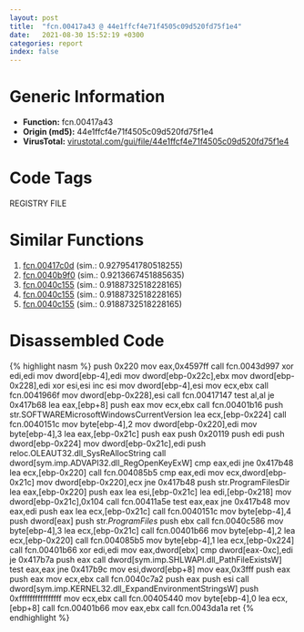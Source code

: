 ```yaml
---
layout: post
title:  "fcn.00417a43 @ 44e1ffcf4e71f4505c09d520fd75f1e4"
date:   2021-08-30 15:52:19 +0300
categories: report
index: false
---
```


# Generic Information
- **Function:** fcn.00417a43
- **Origin (md5):** 44e1ffcf4e71f4505c09d520fd75f1e4
- **VirusTotal:** [virustotal.com/gui/file/44e1ffcf4e71f4505c09d520fd75f1e4][virustotal_ref]

# Code Tags
<span class="tag" id="REGISTRY">REGISTRY</span>
<span class="tag" id="FILE">FILE</span>


# Similar Functions

1. [fcn.00417c0d][similar_1_ref] (sim.: 0.9279541780518255)
2. [fcn.0040b9f0][similar_2_ref] (sim.: 0.9213667451885635)
3. [fcn.0040c155][similar_3_ref] (sim.: 0.9188732518228165)
4. [fcn.0040c155][similar_4_ref] (sim.: 0.9188732518228165)
5. [fcn.0040c155][similar_5_ref] (sim.: 0.9188732518228165)


# Disassembled Code

{% highlight nasm %}
push 0x220
mov eax,0x4597ff
call fcn.0043d997
xor edi,edi
mov dword[ebp-4],edi
mov dword[ebp-0x22c],ebx
mov dword[ebp-0x228],edi
xor esi,esi
inc esi
mov dword[ebp-4],esi
mov ecx,ebx
call fcn.0041966f
mov dword[ebp-0x228],esi
call fcn.00417147
test al,al
je 0x417b68
lea eax,[ebp+8]
push eax
mov ecx,ebx
call fcn.00401b16
push str.SOFTWAREMicrosoftWindowsCurrentVersion
lea ecx,[ebp-0x224]
call fcn.0040151c
mov byte[ebp-4],2
mov dword[ebp-0x220],edi
mov byte[ebp-4],3
lea eax,[ebp-0x21c]
push eax
push 0x20119
push edi
push dword[ebp-0x224]
mov dword[ebp-0x21c],edi
push reloc.OLEAUT32.dll_SysReAllocString
call dword[sym.imp.ADVAPI32.dll_RegOpenKeyExW]
cmp eax,edi
jne 0x417b48
lea ecx,[ebp-0x220]
call fcn.004085b5
cmp eax,edi
mov ecx,dword[ebp-0x21c]
mov dword[ebp-0x220],ecx
jne 0x417b48
push str.ProgramFilesDir
lea eax,[ebp-0x220]
push eax
lea esi,[ebp-0x21c]
lea edi,[ebp-0x218]
mov dword[ebp-0x21c],0x104
call fcn.00411a5e
test eax,eax
jne 0x417b48
mov eax,edi
push eax
lea ecx,[ebp-0x21c]
call fcn.0040151c
mov byte[ebp-4],4
push dword[eax]
push str._ProgramFiles_
push ebx
call fcn.0040c586
mov byte[ebp-4],3
lea ecx,[ebp-0x21c]
call fcn.00401b66
mov byte[ebp-4],2
lea ecx,[ebp-0x220]
call fcn.004085b5
mov byte[ebp-4],1
lea ecx,[ebp-0x224]
call fcn.00401b66
xor edi,edi
mov eax,dword[ebx]
cmp dword[eax-0xc],edi
je 0x417b7a
push eax
call dword[sym.imp.SHLWAPI.dll_PathFileExistsW]
test eax,eax
jne 0x417b9c
mov esi,dword[ebp+8]
mov eax,0x3fff
push eax
push eax
mov ecx,ebx
call fcn.0040c7a2
push eax
push esi
call dword[sym.imp.KERNEL32.dll_ExpandEnvironmentStringsW]
push 0xffffffffffffffff
mov ecx,ebx
call fcn.00405440
mov byte[ebp-4],0
lea ecx,[ebp+8]
call fcn.00401b66
mov eax,ebx
call fcn.0043da1a
ret
{% endhighlight %}


[similar_1_ref]: /report/fcn.00417c0d@44e1ffcf4e71f4505c09d520fd75f1e4
[similar_2_ref]: /report/fcn.0040b9f0@418e0921f3a9bd4f5bc0dcc59623b5a1
[similar_3_ref]: /report/fcn.0040c155@f675eb7591a3862690b6cdc54d5604df
[similar_4_ref]: /report/fcn.0040c155@bed9ebae5dcb4fc234ee0bdf6551cea7
[similar_5_ref]: /report/fcn.0040c155@e83552e81a6f265fd7baa50402d3d47d
[virustotal_ref]: https://www.virustotal.com/gui/file/44e1ffcf4e71f4505c09d520fd75f1e4